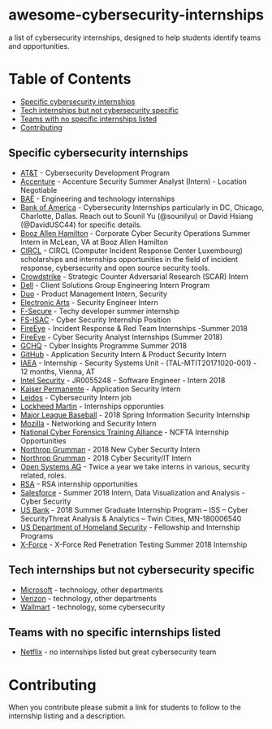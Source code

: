 # awesome-cybersecurity-internships
a list of cybersecurity internships, designed to help students identify teams and opportunities. 

# Table of Contents
  * [Specific cybersecurity internships](#specific-cybersecurity-internships)
  * [Tech internships but not cybersecurity specific](#tech-internships-but-not-cybersecurity-specific)
  * [Teams with no specific internships listed](#teams-with-no-specific-internships-listed)
* [Contributing](#contributing)

## Specific cybersecurity internships

* [AT&T](https://www.att.jobs/college/#cybersecurity-program) - Cybersecurity Development Program
* [Accenture](https://www.accenture.com/us-en/careers/jobdetails?id=00511408_en&utm_campaign=google_jobs_apply&utm_source=google_jobs_apply&utm_medium=organic) - Accenture Security Summer Analyst (Intern) - Location Negotiable
* [BAE](https://jobs.baesystems.com/global/en/c/engineering-technology-jobs) - Engineering and technology internships
* [Bank of America](https://campus.bankofamerica.com/careers/Global-Technology-Summer-Analyst-Program-US.html) - Cybersecurity Internships particularly in DC, Chicago, Charlotte, Dallas. Reach out to Sounil Yu (@sounilyu) or David Hsiang (@DavidUSC44) for specific details.
* [Booz Allen Hamilton](https://careers.boozallen.com/job/Summer-Intern-Corporate-Cyber-Security-Operations/J3R51P679C3B00TDK87?utm_campaign=google_jobs_apply&utm_source=google_jobs_apply&utm_medium=organic) - Corporate Cyber Security Operations Summer Intern in McLean, VA at Booz Allen Hamilton
* [CIRCL](https://www.circl.lu/projects/internships/) - CIRCL (Computer Incident Response Center Luxembourg) scholarships and internships opportunities in the field of incident response, cybersecurity and open source security tools.
* [Crowdstrike](https://www.crowdstrike.com/careers/?p=job%2Fovmo6fw5) - Strategic Counter Adversarial Research (SCAR) Intern
* [Dell](http://www.dell.com/learn/us/en/uscorp1/undergraduate-students) - Client Solutions Group Engineering Intern Program
* [Duo](https://duo.com/about/careers/job/1044027) - Product Management Intern, Security
* [Electronic Arts](https://career4.successfactors.com/career?career_ns=job_listing&company=EA&career_job_req_id=116474) - Security Engineer Intern
* [F-Secure](https://emp.jobylon.com/jobs/18224-f-secure-techy-developer-summer-internship/) - Techy developer summer internship
* [FS-ISAC](http://www.internships.com/it/cyber-security-internship-position-i8802960?utm_campaign=google_jobs_apply&utm_source=google_jobs_apply&utm_medium=organic) - Cyber Security Internship Position
* [FireEye](https://core.infosecconnect.com/jobs/FireEye/Incident-Response-Red-Team-Internships-Summer-2018/zery5e2u3u/?utm_campaign=google_jobs_apply&utm_source=google_jobs_apply&utm_medium=organic) - Incident Response & Red Team Internships -Summer 2018
* [FireEye](https://www.marylandjobnetwork.com/job/detail/26339003/Cyber-Security-Analyst-Internships-Summer-2018?utm_campaign=google_jobs_apply&utm_source=google_jobs_apply&utm_medium=organic) - Cyber Security Analyst Internships (Summer 2018)
* [GCHQ](https://www.gchq-careers.co.uk/early-careers/students.html) - Cyber Insights Programme Summer 2018
* [GitHub](https://internships.github.com/) - Application Security Intern & Product Security Intern
* [IAEA](https://iaea.taleo.net/careersection/interns/jobdetail.ftl?job=TAL-MTIT20171020-001&tz=GMT%2B01%3A00) - Internship - Security Systems Unit - (TAL-MTIT20171020-001) - 12 months, Vienna, AT
* [Intel Security](https://cybersecjobs.com/job/jr0055248-software-engineer-intern-2018-folsom-california-410791?utm_campaign=google_jobs_apply&utm_source=google_jobs_apply&utm_medium=organic) - JR0055248 - Software Engineer - Intern 2018
* [Kaiser Permanente](https://www.kaiserpermanentejobs.org/job/pleasanton/application-security-intern/641/7308953) - Application Security Intern
* [Leidos](https://lensa.com/cybersecurity-intern-jobs/orlando/jd/542914b3c3b5bdb65656cecac3909c42?utm_campaign=google_jobs_apply&utm_source=google_jobs_apply&utm_medium=organic) - Cybersecurity Intern job
* [Lockheed Martin](http://www.lockheedmartinjobs.com/college-students.aspx) - Internships opporunties 
* [Major League Baseball](http://www.mlb.com/careers/boc/?gh_jid=1031237) - 2018 Spring Information Security Internship
* [Mozilla](https://careers.mozilla.org/position/gh/952913) - Networking and Security Intern
* [National Cyber Forensics Training Alliance](https://www.ncfta.net/Home/Internships) - NCFTA Internship Opportunities
* [Northrop Grumman](https://ngc.taleo.net/careersection/ngc_addlinfo/jobdetail.ftl?job=1205864&lang=en&utm_campaign=google_jobs_apply&utm_source=google_jobs_apply&utm_medium=organic) - 2018 New Cyber Security Intern
* [Northrop Grumman](https://www.themuse.com/jobs/northropgrumman/new-2018-cyber-securityit-intern?utm_campaign=google_jobs_apply&utm_source=google_jobs_apply&utm_medium=organic) - 2018 Cyber Security/IT Intern
* [Open Systems AG](https://opench.bamboohr.co.uk/jobs/view.php?id=31) - Twice a year we take interns in various, security related, roles.
* [RSA](https://www.thersa.org/about-us/internships) - RSA internship opportunities
* [Salesforce](https://www.ziprecruiter.com/ojob/9ed97e5a2c2eecc1c6348aa30f2baf41?utm_campaign=google_jobs_apply&utm_source=google_jobs_apply&utm_medium=organic) - Summer 2018 Intern, Data Visualization and Analysis - Cyber Security
* [US Bank](https://usbank.taleo.net/careersection/10000/jobdetail.ftl?job=180006540&tz=GMT-05:00&lang=en) - 2018 Summer Graduate Internship Program – ISS – Cyber SecurityThreat Analysis & Analytics – Twin Cities, MN-180006540
* [US Department of Homeland Security](https://www.cybercareers.gov/students-universities/find-a-job/) - Fellowship and Internship Programs
* [X-Force](https://careers.ibm.com/ShowJob/Id/137789/X-Force-Red-Penetration-Testing-Summer-2018-Internship/) - X-Force Red Penetration Testing Summer 2018 Internship

## Tech internships but not cybersecurity specific

* [Microsoft](https://careers.microsoft.com/students/explore) - technology, other departments
* [Verizon](http://www.verizon.com/about/careers/college-students) - technology, other departments
* [Wallmart](https://careers.walmart.com/results?q=summer%20intern&page=1&sort=rank&expand=brand,department,type,rate&jobCareerArea=all) - technology, some cybersecurity

## Teams with no specific internships listed

* [Netflix](https://jobs.netflix.com/teams/security) - no internships listed but great cybersecurity team

# Contributing

When you contribute please submit a link for students to follow to the internship listing and a description.
